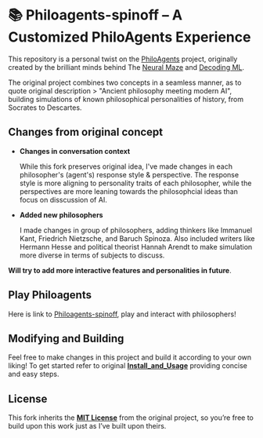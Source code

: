 # 📚 Philoagents-spinoff – A Customized PhiloAgents Experience

This repository is a personal twist on the [PhiloAgents](https://github.com/neural-maze/philoagents-course) project, originally created by the brilliant minds behind The [Neural Maze](https://github.com/neural-maze) and [Decoding ML](https://decodingml.substack.com/).

The original project combines two concepts in a seamless manner, as to quote original description > "Ancient philosophy meeting modern AI", building simulations of known philosophical personalities of history, from Socrates to Descartes.

## Changes from original concept

- **Changes in conversation context**

  While this fork preserves original idea, I've made changes in each philosopher's (agent's) response style & perspective. The response style is more aligning to personality traits of each philosopher, while the perspectives are more leaning towards the philosophcial ideas than focus on disscussion of AI.

- **Added new philosophers**

  I made changes in group of philosophers, adding thinkers like Immanuel Kant, Friedrich Nietzsche, and Baruch Spinoza. Also included writers like Hermann Hesse and political theorist Hannah Arendt to make simulation more diverse in terms of subjects to discuss.


**Will try to add more interactive features and personalities in future**.


## Play Philoagents

Here is link to [Philoagents-spinoff](https://philoagents-spinoff.netlify.app/), play and interact with philosophers!

## Modifying and Building

Feel free to make changes in this project and build it according to your own liking! To get started refer to original [**Install_and_Usage**](https://github.com/neural-maze/philoagents-course/blob/main/INSTALL_AND_USAGE.md) providing concise and easy steps.

## License

This fork inherits the [**MIT License**](https://github.com/yashcb/philoagents-spinoff/blob/main/LICENSE) from the original project, so you’re free to build upon this work just as I’ve built upon theirs.
